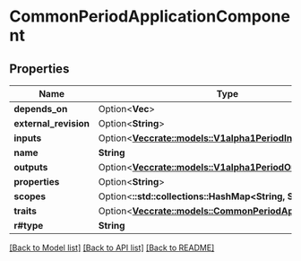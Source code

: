 # CommonPeriodApplicationComponent

## Properties

Name | Type | Description | Notes
------------ | ------------- | ------------- | -------------
**depends_on** | Option<**Vec<String>**> |  | [optional]
**external_revision** | Option<**String**> |  | [optional]
**inputs** | Option<[**Vec<crate::models::V1alpha1PeriodInputItem>**](v1alpha1.InputItem.md)> |  | [optional]
**name** | **String** |  | 
**outputs** | Option<[**Vec<crate::models::V1alpha1PeriodOutputItem>**](v1alpha1.OutputItem.md)> |  | [optional]
**properties** | Option<**String**> |  | [optional]
**scopes** | Option<**::std::collections::HashMap<String, String>**> |  | [optional]
**traits** | Option<[**Vec<crate::models::CommonPeriodApplicationTrait>**](common.ApplicationTrait.md)> |  | [optional]
**r#type** | **String** |  | 

[[Back to Model list]](../README.md#documentation-for-models) [[Back to API list]](../README.md#documentation-for-api-endpoints) [[Back to README]](../README.md)


